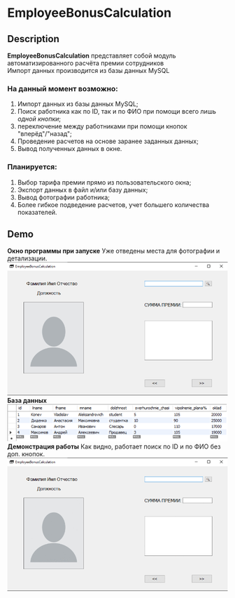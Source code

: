 # EmployeeBonusCalculation
## Description
**EmployeeBonusCalculation** представляет собой модуль автоматизированного расчёта премии сотрудников <br>
Импорт данных производится из базы данных MySQL <br>
### На данный момент возможно:
1. Импорт данных из базы данных MySQL;
2. Поиск работника как по ID, так и по ФИО при помощи всего лишь *одной кнопки*;
3. переключение между работниками при помощи кнопок "вперёд"/"назад";
4. Проведение расчетов на основе заранее заданных данных;
5. Вывод полученных данных в окне.
### Планируется:
1. Выбор тарифа премии прямо из пользовательского окна;
2. Экспорт данных в файл и/или базу данных;
3. Вывод фотографии работника;
3. Более гибкое подведение расчетов, учет большего количества показателей.

## Demo
**Окно программы при запуске**
Уже отведены места для фотографии и детализации.
![startScreen](https://github.com/Konev-VA/EmployeeBonusCalculation/raw/master/image/startScreen.png)
**База данных**
![DataBase](https://github.com/Konev-VA/EmployeeBonusCalculation/raw/master/image/DB_screenshot.png)
**Демонстрация работы**
Как видно, работает поиск по ID и по ФИО без доп. кнопок.
![demo](https://github.com/Konev-VA/EmployeeBonusCalculation/raw/master/image/demo.gif)
